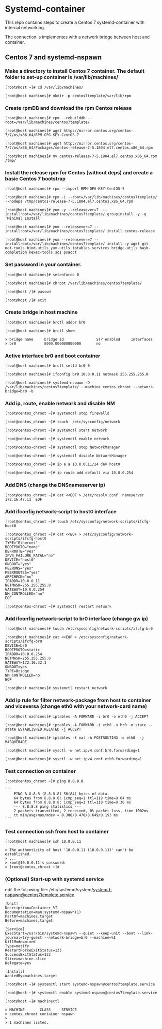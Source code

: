 # Systemd-container

This repo contains steps to create a Centos 7 systemd-container with internal networking.

The connection is implementes with a network bridge between host and container. 

## Centos 7 and systemd-nspawn

### Make a directory to install Centos 7 container. The default folder to set-up container is /var/lib/machines/

`[root@host ~]# cd /var/lib/machines/ `

`[root@host machines]# mkdir -p centos7template/var/lib/rpm `

### Create rpmDB and download the rpm Centos release

`[root@host machines]# rpm --rebuilddb --root=/var/lib/machines/centos7template/ `

`[root@host machines]# wget http://mirror.centos.org/centos-7/7/os/x86_64/RPM-GPG-KEY-CentOS-7 `

`[root@host machines]# wget http://mirror.centos.org/centos-7/7/os/x86_64/Packages/centos-release-7-5.1804.el7.centos.x86_64.rpm `

`[root@host machines]# mv centos-release-7-5.1804.el7.centos.x86_64.rpm /tmp/ `

### Install the release rpm for Centos (without deps) and create a basic Centos 7 bootstrap

`[root@host machines]# rpm --import RPM-GPG-KEY-CentOS-7 `

`[root@host machines]# rpm -i --root=/var/lib/machines/centos7template/ --nodeps /tmp/centos-release-7-5.1804.el7.centos.x86_64.rpm ` 

`[root@host machines]# yum -y --releasever=7  --installroot=/var/lib/machines/centos7template/ groupinstall -y -q 'Minimal Install'`

`[root@host machines]# yum --releasever=7 --installroot=/var/lib/machines/centos7template/ install centos-release  `

`[root@host machines]# yum --releasever=7 --installroot=/var/lib/machines/centos7template/ install -y wget git net-tools bind-utils yum-utils iptables-services bridge-utils bash-completion kexec-tools sos psacct `

### Set password in your container.

`[root@host machines]# setenforce 0 `

`[root@host machines]# chroot /var/lib/machines/centos7template/ `

`[root@host /]# passwd `

`[root@host /]# exit `


### Create bridge in  host machine

`[root@host machines]# brctl addbr br0 `

`[root@host machines]# brctl show `
	
	> bridge name     bridge id               STP enabled     interfaces
	> br0             8000.000000000000       no

### Active interface br0 and boot container

`[root@host machines]# brctl setfd br0 0 `

`[root@host machines]# ifconfig br0 10.0.0.11 netmask 255.255.255.0 `

`[root@host machines]# systemd-nspawn -D /var/lib/machines/centos7template/ --machine centos_chroot --network-bridge=br0 -b`

### Add ip, route, enable network and disable NM

`[root@centos_chroot ~]# systemctl stop firewalld `

`[root@centos_chroot ~]# touch  /etc/sysconfig/network`

`[root@centos-chroot ~]# systemctl start network `

`[root@centos-chroot ~]# systemctl enable network `

`[root@centos-chroot ~]# systemctl stop NetworkManager`

`[root@centos-chroot ~]# systemctl disable NetworkManager`

`[root@centos_chroot ~]# ip a a 10.0.0.11/24 dev host0 `

`[root@centos_chroot ~]# ip route add default via 10.0.0.254 `

### Add DNS (change the DNSnameserver ip)

`[root@centos_chroot ~]# cat <<EOF > /etc/resolv.conf 
nameserver 172.16.47.11 
EOF `

### Add ifconfig network-script to host0 interface

`[root@centos_chroot ~]# touch /etc/sysconfig/network-scripts/ifcfg-host0 `

```
[root@centos_chroot ~]# cat <<EOF > /etc/sysconfig/network-scripts/ifcfg-host0
TYPE="Ethernet" 
BOOTPROTO="none" 
DEFROUTE="yes" 
IPV4_FAILURE_FATAL="no" 
DEVICE="host0" 
ONBOOT="yes" 
PEERDNS="yes" 
PEERROUTES="yes" 
ARPCHECK="no" 
IPADDR=10.0.0.11 
NETMASK=255.255.255.0 
GATEWAY=10.0.0.254 
NM_CONTROLLED="no"
EOF
```

`[root@centos-chroot ~]# systemctl restart network `


### Add ifconfig network-script to br0 interface (change gw ip)

`[root@host machines]# touch /etc/sysconfig/network-scripts/ifcfg-br0 `

```
[root@host machines]# cat <<EOF > /etc/sysconfig/network-scripts/ifcfg-br0
DEVICE=br0
BOOTPROTO=static 
IPADDR=10.0.0.254 
NETMASK=255.255.255.0 
GATEWAY=172.16.32.1 
ONBOOT=yes 
TYPE=Bridge 
NM_CONTROLLED=no
EOF

```

`[root@host machines]# systemctl restart network `

### Add ip rule for filter network-package from host to container and viceversa (change eth0 with your network-card name) 

`[root@host machines]# iptables -A FORWARD -i br0 -o eth0 -j ACCEPT `

`[root@host machines]# iptables -A FORWARD -i eth0 -o br0 -m state --state ESTABLISHED,RELATED -j ACCEPT `

`[root@host machines]# iptables -t nat -A POSTROUTING -o eth0  -j MASQUERADE `

`[root@host machines]# sysctl -w net.ipv4.conf.br0.forwarding=1 `

`[root@host machines]# sysctl -w net.ipv4.conf.eth0.forwarding=1 `

### Test connection on container

`[root@centos_chroot ~]# ping 8.8.8.8 `

	```
        PING 8.8.8.8 (8.8.8.8) 56(84) bytes of data.
        64 bytes from 8.8.8.8: icmp_seq=1 ttl=119 time=8.64 ms
        64 bytes from 8.8.8.8: icmp_seq=2 ttl=119 time=8.30 ms
        --- 8.8.8.8 ping statistics ---
        2 packets transmitted, 2 received, 0% packet loss, time 1002ms
        tt min/avg/max/mdev = 8.308/8.478/8.649/0.193 ms
	```

### Test connection ssh from host to container

`[root@host machines]# ssh 10.0.0.11 `

	> The authenticity of host '10.0.0.11 (10.0.0.11)' can't be established.
	> ...
	> root@10.0.0.11's password:
	> [root@centos_chroot ~]#

### (Optional) Start-up with systemd service

edit the following file: /etc/systemd/system/systemd-nspawn@centos7templete.service

```
[Unit]
Description=Container %I
Documentation=man:systemd-nspawn(1)
PartOf=machines.target
Before=machines.target

[Service]
ExecStart=/usr/bin/systemd-nspawn --quiet --keep-unit --boot --link-journal=try-guest --network-bridge=br0 --machine=%I
KillMode=mixed
Type=notify
RestartForceExitStatus=133
SuccessExitStatus=133
Slice=machine.slice
Delegate=yes

[Install]
WantedBy=machines.target

```

`[root@host ~]# systemctl start systemd-nspawn@centos7template.service `

`[root@host ~]# systemctl enable systemd-nspawn@centos7template.service `

`[root@host ~]# machinectl `

	> MACHINE       CLASS     SERVICE
	> centos_chroot container nspawn
	>
	> 1 machines listed.

